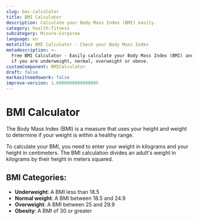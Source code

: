 ```yaml
---
slug: bmi-calculator
title: BMI Calculator
description: Calculate your Body Mass Index (BMI) easily.
category: health-fitness
subcategory: Misure-Corporee
language: en
metatitle: BMI Calculator - Check your Body Mass Index
metadescription: >-
  Free BMI Calculator - Easily calculate your Body Mass Index (BMI) and find out
  if you are underweight, normal, overweight or obese.
customComponent: BMICalculator
draft: false
markasitneedswork: false
improve-version: 1.6000000000000005
---
```

# BMI Calculator

The Body Mass Index (BMI) is a measure that uses your height and weight to determine if your weight is within a healthy range. 

To calculate your BMI, you need to enter your weight in kilograms and your height in centimeters. The BMI calculation divides an adult's weight in kilograms by their height in meters squared.

## BMI Categories:

- **Underweight**: A BMI less than 18.5  
- **Normal weight**: A BMI between 18.5 and 24.9  
- **Overweight**: A BMI between 25 and 29.9  
- **Obesity**: A BMI of 30 or greater
